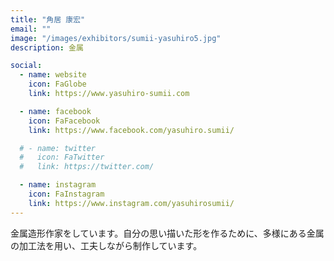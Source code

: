 ```yaml
---
title: "角居 康宏"
email: ""
image: "/images/exhibitors/sumii-yasuhiro5.jpg"
description: 金属

social:
  - name: website
    icon: FaGlobe
    link: https://www.yasuhiro-sumii.com

  - name: facebook
    icon: FaFacebook
    link: https://www.facebook.com/yasuhiro.sumii/

  # - name: twitter
  #   icon: FaTwitter
  #   link: https://twitter.com/

  - name: instagram
    icon: FaInstagram
    link: https://www.instagram.com/yasuhirosumii/
---
```


金属造形作家をしています。自分の思い描いた形を作るために、多様にある金属の加工法を用い、工夫しながら制作しています。
